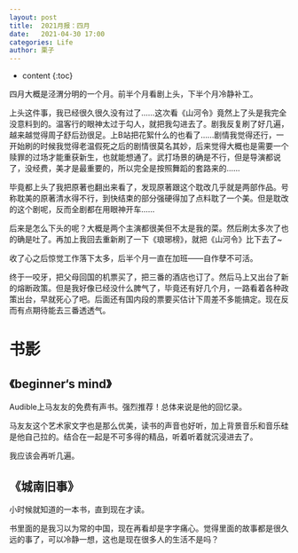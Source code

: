 ```yaml
---
layout: post
title:  2021月报：四月
date:   2021-04-30 17:00
categories: Life
author: 栗子
---
```


* content
{:toc}

四月大概是泾渭分明的一个月。前半个月看剧上头，下半个月冷静补工。


上头这件事，我已经很久很久没有过了……这次看《山河令》竟然上了头是我完全没意料到的。温客行的眼神太过于勾人，就把我勾进去了。剧我反复刷了好几遍，越来越觉得周子舒后劲很足。上B站把花絮什么的也看了……剧情我觉得还行，一开始刷的时候我觉得老温假死之后的剧情很莫名其妙，后来觉得大概也是需要一个赎罪的过场才能重获新生，也就能想通了。武打场景的确是不行，但是导演都说了，没经费，美才是最重要的，所以完全是按照舞蹈的套路来的……

毕竟都上头了我把原著也翻出来看了，发现原著跟这个耽改几乎就是两部作品。号称耽美的原著清水得不行，到快结束的部分强硬得加了点料耽了一个美。但是耽改的这个剧呢，反而全剧都在用眼神开车……

后来是怎么下头的呢？大概是两个主演都很美但不太是我的菜。然后刷太多次了也的确是吐了。再加上我回去重新刷了一下《琅琊榜》，就把《山河令》比下去了~


收了心之后惊觉工作落下太多，后半个月一直在加班——自作孽不可活。





终于一咬牙，把父母回国的机票买了，把三番的酒店也订了。然后马上又出台了新的熔断政策。但是我好像已经没什么脾气了，毕竟还有好几个月，一路看着各种政策出台，早就死心了吧。后面还有国内段的票要买估计下周差不多能搞定。现在反而有点期待能去三番透透气。

# 书影

## 《beginner‘s mind》


Audible上马友友的免费有声书。强烈推荐！总体来说是他的回忆录。

马友友这个艺术家文字也是那么优美，读书的声音也好听，加上背景音乐和音乐硅是他自己拉的。结合在一起是不可多得的精品，听着听着就沉浸进去了。

我应该会再听几遍。


## 《城南旧事》

小时候就知道的一本书，直到现在才读。

书里面的是我习以为常的中国，现在再看却是字字痛心。觉得里面的故事都是很久远的事了，可以冷静一想，这也是现在很多人的生活不是吗？
